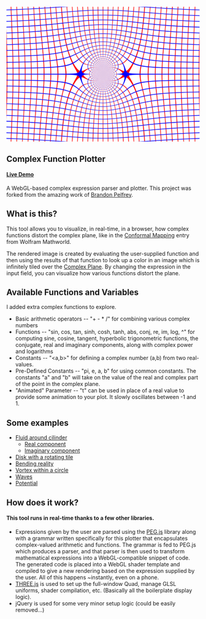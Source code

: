 ![Plotter Screenshot](https://github.com/jcponce/complex/blob/gh-pages/function-plotter/reim.png)

## Complex Function Plotter 
#### [Live Demo](http://jcponce.github.io/complex/function-plotter/)

A WebGL-based complex expression parser and plotter. This project was forked from the amazing work of [Brandon Pelfrey](https://github.com/brandonpelfrey/complex-function-plot). 

## What is this?

This tool allows you to visualize, in real-time, in a browser, how complex functions distort the complex plane, like in the [Conformal Mapping](http://mathworld.wolfram.com/ConformalMapping.html) entry from Wolfram Mathworld.

The rendered image is created by evaluating the user-supplied function and then using the results of that function to look up a color in an image which is infinitely tiled over the [Complex Plane](http://mathworld.wolfram.com/ComplexPlane.html). By changing the expression in the input field, you can visualize how various functions distort the plane.

## Available Functions and Variables
I added extra complex functions to explore.

* Basic arithmetic operators -- "+ - * /" for combining various complex numbers
* Functions -- "sin, cos, tan, sinh, cosh, tanh, abs, conj, re, im, log, ^" for computing sine, cosine, tangent, hyperbolic trigonometric functions, the conjugate, real and imaginary components, along with complex power and logarithms
* Constants -- "<a,b>" for defining a complex number (a,b) from two real-values.
* Pre-Defined Constants -- "pi, e, a, b" for using common constants. The constants "a" and "b" will take on the value of the real and complex part of the point in the complex plane.
* "Animated" Parameter -- "t" can be used in place of a real value to provide some animation to your plot. It slowly oscillates between -1 and 1.

## Some examples

* [Fluid around cilinder](https://jcponce.github.io/complex/function-plotter/?expression=eiAqICgxIC0gKHQrMSkvMikgKyAodCsxKS8yICogKHorMS96KQ==)
  * [Real component](https://jcponce.github.io/complex/function-plotter/?expression=cmUoKHorMS96KSApKiAodCsxKS8yICsgcmUoeikgKiAoMSAtICh0KzEpLzIp)
  * [Imaginary component](https://jcponce.github.io/complex/function-plotter/?expression=aW0oKHorMS96KSApKiAodCsxKS8yICsgaW0oeikgKiAoMSAtICh0KzEpLzIp)
* [Disk with a rotating tile](https://jcponce.github.io/complex/function-plotter/?expression=KHogKiAwLjk5ICsgMC4wMSAqICgoMSAtIHpeKDE4KSkgKiB6XjIpICkgKiAoMSArIGkgKiB0KQ==)
* [Bending reality](https://jcponce.github.io/complex/function-plotter/?expression=ZV4oaSAqIDAuNSAqICh6IC0gMyppKSArIGxvZyh6IC0gMyppKSkgKiAodCsxKS8yICsgeiAqICgxIC0gKHQrMSkvMik=)
* [Vortex within a circle](https://jcponce.github.io/complex/function-plotter/?expression=KHogKiAzKS8yICogZV4odCAqIHBpICogaSAqIGVeKCAtMSAqIGFicyggKHoqMykvMiApXjIgKSk=)
* [Waves](https://jcponce.github.io/complex/function-plotter/?expression=ZV4oaSAqICgxLjUgKiByKV41KSArIHQ=)
* [Potential](https://jcponce.github.io/complex/function-plotter/?expression=KGxvZygoei0xKS8oeisxKSkpICogKHQrMSkvMiArIHogKiAoMSAtICh0KzEpLzIp)

## How does it work?
#### This tool runs in real-time thanks to a few other libraries.

* Expressions given by the user are parsed using the [PEG.js](https://pegjs.org/) library along with a grammar written specifically for this plotter that encapsulates complex-valued arithmetic and functions. The grammar is fed to PEG.js which produces a parser, and that parser is then used to transform mathematical expressions into a WebGL-compatible snippet of code. The generated code is placed into a WebGL shader template and compiled to give a new rendering based on the expression supplied by the user. All of this happens ~instantly, even on a phone.
* [THREE.js](https://threejs.org/) is used to set up the full-window Quad, manage GLSL uniforms, shader compilation, etc. (Basically all the boilerplate display logic).
* jQuery is used for some very minor setup logic (could be easily removed...)



